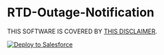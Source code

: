 # RTD-Outage-Notification
THIS SOFTWARE IS COVERED BY [THIS DISCLAIMER](https://raw.githubusercontent.com/thedges/Disclaimer/master/disclaimer.txt).

<a href="https://githubsfdeploy.herokuapp.com">
  <img alt="Deploy to Salesforce"
       src="https://raw.githubusercontent.com/afawcett/githubsfdeploy/master/deploy.png">
</a>
